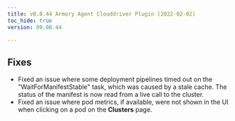 ```yaml
---
title: v0.8.44 Armory Agent Clouddriver Plugin (2022-02-02)
toc_hide: true
version: 00.08.44

---
```


## Fixes

* Fixed an issue where some deployment pipelines timed out on the "WaitForManifestStable" task, which was caused by a stale cache. The status of the manifest is now read from a live call to the cluster.
* Fixed an issue where pod metrics, if available, were not shown in the UI when clicking on a pod on the **Clusters** page.
